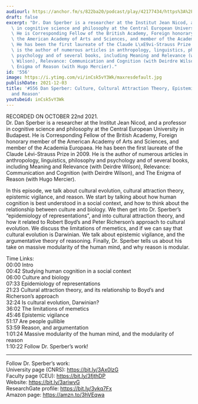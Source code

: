 ```yaml
---
audiourl: https://anchor.fm/s/822ba20/podcast/play/42177434/https%3A%2F%2Fd3ctxlq1ktw2nl.cloudfront.net%2Fstaging%2F2021-9-22%2Fbd039b98-251f-30cd-4ab2-a94fa256589b.m4a
draft: false
excerpt: "Dr. Dan Sperber is a researcher at the Institut Jean Nicod, and a professor\
  \ in cognitive science and philosophy at the Central European University in Budapest.\
  \ He is Corresponding Fellow of the British Academy, Foreign honorary member of\
  \ the American Academy of Arts and Sciences, and member of the Academia Europaea.\
  \ He has been the first laureate of the Claude L\xE9vi-Strauss Prize in 2009. He\
  \ is the author of numerous articles in anthropology, linguistics, philosophy and\
  \ psychology and of several books, including Meaning and Relevance (with Deirdre\
  \ Wilson), Relevance: Communication and Cognition (with Deirdre Wilson), and The\
  \ Enigma of Reason (with Hugo Mercier)."
id: '556'
image: https://i.ytimg.com/vi/inCsk5vY3Wk/maxresdefault.jpg
publishDate: 2021-12-03
title: '#556 Dan Sperber: Culture, Cultural Attraction Theory, Epistemic Vigilance,
  and Reason'
youtubeid: inCsk5vY3Wk
---
```

<div class="timelinks">

RECORDED ON OCTOBER 22nd 2021.  
Dr. Dan Sperber is a researcher at the Institut Jean Nicod, and a professor in cognitive science and philosophy at the Central European University in Budapest. He is Corresponding Fellow of the British Academy, Foreign honorary member of the American Academy of Arts and Sciences, and member of the Academia Europaea. He has been the first laureate of the Claude Lévi-Strauss Prize in 2009. He is the author of numerous articles in anthropology, linguistics, philosophy and psychology and of several books, including Meaning and Relevance (with Deirdre Wilson), Relevance: Communication and Cognition (with Deirdre Wilson), and The Enigma of Reason (with Hugo Mercier).

In this episode, we talk about cultural evolution, cultural attraction theory, epistemic vigilance, and reason. We start by talking about how human cognition is best understood in a social context, and how to think about the relationship between culture and biology. We then get into Dr. Sperber’s “epidemiology of representations”, and into cultural attraction theory, and how it related to Robert Boyd’s and Peter Richerson’s approach to cultural evolution. We discuss the limitations of memetics, and if we can say that cultural evolution is Darwinian. We talk about epistemic vigilance, and the argumentative theory of reasoning. Finally, Dr. Sperber tells us about his take on massive modularity of the human mind, and why reason is modular.

Time Links:  
<time>00:00</time> Intro  
<time>00:42</time> Studying human cognition in a social context  
<time>06:00</time> Culture and biology  
<time>07:33</time> Epidemiology of representations  
<time>21:23</time> Cultural attraction theory, and its relationship to Boyd’s and Richerson’s approach  
<time>32:24</time> Is cultural evolution, Darwinian?  
<time>36:02</time> The limitations of memetics  
<time>45:46</time> Epistemic vigilance  
<time>51:17</time> Are people gullible  
<time>53:59</time> Reason, and argumentation  
<time>1:01:24</time> Massive modularity of the human mind, and the modularity of reason  
<time>1:10:22</time> Follow Dr. Sperber’s work!

---

Follow Dr. Sperber’s work:  
University page (CNRS): https://bit.ly/3Ax0lzG  
Faculty page (CEU): https://bit.ly/3fjthDP  
Website: https://bit.ly/3ariwvG  
ResearchGate profile: https://bit.ly/3vkq7Fx  
Amazon page: https://amzn.to/3hVEqwa
</div>


